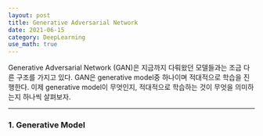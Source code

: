 ```yaml
---
layout: post
title: Generative Adversarial Network
date: 2021-06-15
category: DeepLearning
use_math: true
---
```


Generative Adversarial Network (GAN)은 지금까지 다뤄왔던 모델들과는 조금 다른 구조를 가지고 있다. GAN은 generative model중 하나이며 적대적으로 학습을 진행한다.
이제 generative model이 무엇인지, 적대적으로 학습하는 것이 무엇을 의미하는지 하나씩 살펴보자. 

---

### 1. Generative Model


